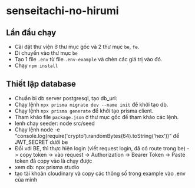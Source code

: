 # senseitachi-no-hirumi

## Lần đầu chạy

- Cài đặt thư viện ở thư mục gốc và 2 thư mục `be`, `fe`.
- Di chuyển vào thư mục `be`
- Tạo 1 file `.env` từ file `.env-example` và chèn các giá trị vào đó.
- Chạy `npm install`


## Thiết lập database
- Chuẩn bị db server postgresql, tạo db_url:
- Chạy lệnh `npx prisma migrate dev --name init` để khởi tạo db.
- Chạy lệnh `npx prisma generate` để khởi tạo prisma client.
- Tham khảo file `package.json` ở thư mục gốc để tham khảo các lệnh.
- lenh chay seeder: node src/seed
- Chạy lệnh node -e "console.log(require('crypto').randomBytes(64).toString('hex'))" để JWT_SECRET dưới be
- Đối với BE, thì thực hiện login (viết request login, đã có route trong be) -> copy token -> vào request -> Authorization -> Bearer Token -> Paste token đã copy vào là chạy được
- xem db: npx prisma studio
- tạo tài khoản cloudinary và copy các thông số trong example vào .env của mình
